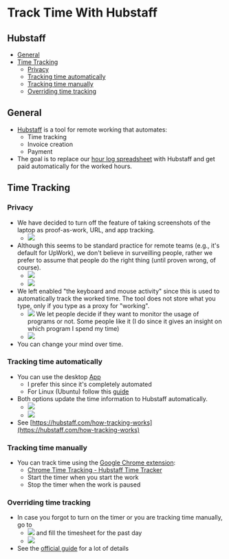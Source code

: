 # Track Time With Hubstaff

## Hubstaff

<!-- toc -->

- [General](#general)
- [Time Tracking](#time-tracking)
  * [Privacy](#privacy)
  * [Tracking time automatically](#tracking-time-automatically)
  * [Tracking time manually](#tracking-time-manually)
  * [Overriding time tracking](#overriding-time-tracking)

<!-- tocstop -->

## General

- [Hubstaff](https://hubstaff.com/) is a tool for remote working that automates:
  - Time tracking
  - Invoice creation
  - Payment
- The goal is to replace our
  [hour log spreadsheet](https://docs.google.com/spreadsheets/d/1oNd6ORhc94oUzg5nhNC7fQelN_PmfAv110F7lUiZsxo/edit#gid=0)
  with Hubstaff and get paid automatically for the worked hours.

## Time Tracking

### Privacy

- We have decided to turn off the feature of taking screenshots of the laptop as
  proof-as-work, URL, and app tracking.
  - <img src="figs/track_time_with_hubstaff/image3.jpg" />
- Although this seems to be standard practice for remote teams (e.g., it's
  default for UpWork), we don't believe in surveilling people, rather we prefer
  to assume that people do the right thing (until proven wrong, of course).
  - <img src="figs/track_time_with_hubstaff/image4.png" />
  - <img src="figs/track_time_with_hubstaff/image7.png" />
- We left enabled "the keyboard and mouse activity" since this is used to
  automatically track the worked time. The tool does not store what you type,
  only if you type as a proxy for "working".
  - <img src="figs/track_time_with_hubstaff/image6.png" />
    We let people decide if they want to monitor the usage of programs or not.
    Some people like it (I do since it gives an insight on which program I spend
    my time)
  - <img src="figs/track_time_with_hubstaff/image1.png" />
- You can change your mind over time.

### Tracking time automatically

- You can use the desktop [App](https://app.hubstaff.com/download)
  - I prefer this since it's completely automated
  - For Linux (Ubuntu) follow this
    [guide](https://support.hubstaff.com/install-and-sign-in-into-linux-desktop-client/)
- Both options update the time information to Hubstaff automatically.
  - <img src="figs/track_time_with_hubstaff/image2.png" />
  - <img src="figs/track_time_with_hubstaff/image8.png" />
- See
  [https://hubstaff.com/how-tracking-works](https://hubstaff.com/how-tracking-works)

### Tracking time manually

- You can track time using the
  [Google Chrome extension](https://chrome.google.com/webstore/detail/hubstaff-time-tracker/mipeohjjimeknlkekbemdjbjniogbgel):
  - [Chrome Time Tracking - Hubstaff Time Tracker](https://www.youtube.com/watch?v=1dXfD3EJb2M)
  - Start the timer when you start the work
  - Stop the timer when the work is paused

### Overriding time tracking

- In case you forgot to turn on the timer or you are tracking time manually, go
  to
  - <img src="figs/track_time_with_hubstaff/image5.png" />
    and fill the timesheet for the past day
  - <img src="figs/track_time_with_hubstaff/image9.png" />
- See the
  [official guide](https://support.hubstaff.com/how-to-add-delete-and-edit-manual-time-entries/#:~:text=First%2C%20navigate%20to%20the%20Timesheets,of%20the%20manual%20time%20entry.)
  for a lot of details

